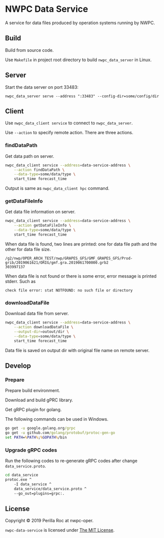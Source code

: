 # NWPC Data Service

A service for data files produced by operation systems running by NWPC.

## Build

Build from source code.

Use `Makefile` in project root directory to build `nwpc_data_server` in Linux.

## Server

Start the data server on port 33483:

```
nwpc_data_server serve --address ":33483" --config-dir=some/config/dir
```

## Client

Use `nwpc_data_client service` to connect to `nwpc_data_server`.

Use `--action` to specify remote action. There are three actions.

### findDataPath

Get data path on server.

```bash
nwpc_data_client service --address=data-service-address \
    --action findDataPath \
    --data-type=some/data/type \
    start_time forecast_time
```

Output is same as `nwpc_data_client hpc` command.

### getDataFileInfo

Get data file information on server.

```bash
nwpc_data_client service --address=data-service-address \
    --action getDataFileInfo \
    --data-type=some/data/type \
    start_time forecast_time
```

When data file is found, two lines are printed: one for data file path and the other for data file size.

```
/g2/nwp/OPER_ARCH_TEST/nwp/GRAPES_GFS/GMF_GRAPES_GFS/Prod-grib/2019061621/ORIG/gmf.gra.2019061700000.grb2
303997137
```

When data file is not found or there is some error, error message is printed stderr. Such as

```
check file error: stat NOTFOUND: no such file or directory
```

### downloadDataFile

Download data file from server.

```bash
nwpc_data_client service --address=data-service-address \
    --action downloadDataFile \
    --output-dir=outout/dir \
    --data-type=some/data/type \
    start_time forecast_time
```

Data file is saved on output dir with original file name on remote server.

## Develop

### Prepare

Prepare build environment.

Download and build gPRC library. 

Get gRPC plugin for golang.

The following commands can be used in Windows.

```cmd
go get -u google.golang.org/grpc
go get -u github.com/golang/protobuf/protoc-gen-go
set PATH=%PATH%;%GOPATH%/bin
```

### Upgrade gRPC codes

Run the following codes to re-generate gRPC codes after change `data_service.proto`.

```cmd
cd data_service
protoc.exe ^
    -I data_service ^
    data_service/data_service.proto ^
    --go_out=plugins=grpc:.
```

## License

Copyright &copy; 2019 Perilla Roc at nwpc-oper.

`nwpc-data-service` is licensed under [The MIT License](https://opensource.org/licenses/MIT).